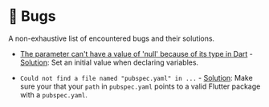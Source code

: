 # 🐞 Bugs

A non-exhaustive list of encountered bugs and their solutions.

- [The parameter can't have a value of 'null' because of its type in Dart](https://stackoverflow.com/questions/64560461/the-parameter-cant-have-a-value-of-null-because-of-its-type-in-dart) - [Solution](https://dart.dev/null-safety): Set an initial value when declaring variables.

- `Could not find a file named "pubspec.yaml" in ...` - [Solution](https://stackoverflow.com/questions/27217278/could-not-find-a-file-named-pubspec-yaml-in): Make sure your that your `path` in `pubspec.yaml` points to a valid Flutter package with a `pubspec.yaml`.
